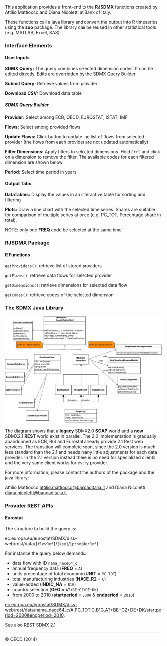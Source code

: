 This application provides a front-end to the __RJSDMX__ functions created
by Attilio Mattiocco and Diana Nicoletti at Bank of Italy.

These functions call a java library and convert the output into R
timeseries using the __zoo__ package. The library can be reused in
other statistical tools (e.g. MATLAB, Excel, SAS).

### Interface Elements

#### User Inputs

__SDMX Query:__ The query combines selected dimension codes. It can be
edited directly. Edits are overridden by the SDMX Query Builder

__Submit Query:__ Retrieve values from provider

__Download CSV:__ Download data table

##### SDMX Query Builder

__Provider:__ Select among ECB, OECD, EUROSTAT, ISTAT, IMF

__Flows:__ Select among provided flows

__Update Flows:__ Click button to update the list of flows from selected provider (the flows from each provider are not updated automatically)

__Filter Dimensions:__ Apply filters to selected dimensions. Hold `Ctrl` and click on a dimension to remove the filter. The available codes for each filtered dimension are shown below

__Period:__ Select time period in years 

#### Output Tabs

__DataTables:__ Display the values in an interactive table for sorting
and filtering

__Plots:__ Draw a line chart with the selected time series. Shares are
suitable for comparison of multiple series at once (e.g. PC_TOT,
Percentage share in total).

NOTE: only one __FREQ__ code be selected at the same time

### RJSDMX Package

#### R Functions

`getProviders()`: retrieve list of stored providers

`getFlows()`: retrieve data flows for selected provider

`getDimensions()`: retrieve dimensions for selected data flow

`getCodes()`: retrieve codes of the selected dimension

### The SDMX Java Library

![](figures/SdmxClientSchema.png)

The diagram shows that a __legacy__ SDMX2.0 __SOAP__ world and a __new__ SDMX2.1
__REST__ world exist in parallel. The 2.0 implementation is gradually
abandonned as ECB, BIS and Eurostat already provide 2.1 Rest web
services. The transition will complete soon, since the 2.0 version is
much less standard than the 2.1 and needs many little adjustments for
each data provider. In the 2.1 version instead there is no need for
specialized clients, and the very same client works for every provider.

For more information, please contact the authors of the package and
the java library:

Attilio Mattiocco
[attilio.mattiocco@bancaditalia.it](mailto:attilio.mattiocco@bancaditalia.it)
and
Diana Nicoletti
[diana.nicoletti@bancaditalia.it](mailto:diana.nicoletti@bancaditalia.it)

### Provider REST APIs

#### Eurostat

The structure to build the query is:

ec.europa.eu/eurostat/SDMX/diss-web/rest/data/`[flowRef]`/`[key]`/`[providerRef]`

For instance the query below demands:
  - data flow with ID `nama_nace64_c`
  - annual frequency data (__FREQ__ = `A`)
  - units precentage of total economy (__UNIT__ = `PC_TOT`)
  - total manufacturing industries (__NACE_R2__ = `C`)
  - value-added (__INDIC_NA__ = `B1G`)
  - country selection (__GEO__ = `AT+BE+CZ+DE+DK`)
  - from 2000 to 2010 (__startperiod__ = `2000` & __endperiod__ = `2010`)

[ec.europa.eu/eurostat/SDMX/diss-web/rest/data/nama_nace64_c/A.PC_TOT.C.B1G.AT+BE+CZ+DE+DK/startperiod=2000&endperiod=2010](http://ec.europa.eu/eurostat/SDMX/diss-web/rest/data/nama_nace64_c/A.PC_TOT.C.B1G.AT+BE+CZ+DE+DK/startperiod=2000&endperiod=2010).

See also [REST SDMX 2.1](http://epp.eurostat.ec.europa.eu/portal/page/portal/sdmx_web_services/getting_started/rest_sdmx_2.1)

---

&copy; OECD (2014)
